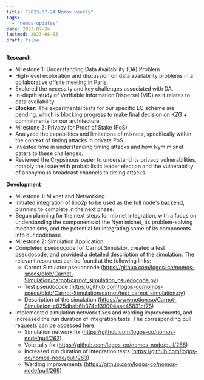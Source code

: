 ```yaml
---
title: "2023-07-24 Nomos weekly"
tags:
  - "nomos-updates"
date: 2023-07-24
lastmod: 2023-08-03
draft: false
---
```


**Research**

- Milestone 1: Understanding Data Availability (DA) Problem
 - High-level exploration and discussion on data availability problems in a collaborative offsite meeting in Paris.
 - Explored the necessity and key challenges associated with DA.
 - In-depth study of Verifiable Information Dispersal (VID) as it relates to data availability.
 - **Blocker:** The experimental tests for our specific EC scheme are pending, which is blocking progress to make final decision on KZG + commitments for our architecture.
- Milestone 2: Privacy for Proof of Stake (PoS)
 - Analyzed the capabilities and limitations of mixnets, specifically within the context of timing attacks in private PoS.
 - Invested time in understanding timing attacks and how Nym mixnet caters to these challenges.
 - Reviewed the Crypsinous paper to understand its privacy vulnerabilities, notably the issue with probabilistic leader election and the vulnerability of anonymous broadcast channels to timing attacks.

**Development**

- Milestone 1: Mixnet and Networking
 - Initiated integration of libp2p to be used as the full node's backend, planning to complete in the next phase.
 - Begun planning for the next steps for mixnet integration, with a focus on understanding the components of the Nym mixnet, its problem-solving mechanisms, and the potential for integrating some of its components into our codebase.
- Milestone 2: Simulation Application
 - Completed pseudocode for Carnot Simulator, created a test pseudocode, and provided a detailed description of the simulation. The relevant resources can be found at the following links:
   - Carnot Simulator pseudocode (https://github.com/logos-co/nomos-specs/blob/Carnot-Simulation/carnot/carnot_simulation_psuedocode.py)
   - Test pseudocode (https://github.com/logos-co/nomos-specs/blob/Carnot-Simulation/carnot/test_carnot_simulation.py)
   - Description of the simulation (https://www.notion.so/Carnot-Simulation-c025dbab6b374c139004aae45831cf78)
 - Implemented simulation network fixes and warding improvements, and increased the run duration of integration tests. The corresponding pull requests can be accessed here:
   - Simulation network fix (https://github.com/logos-co/nomos-node/pull/262)
   - Vote tally fix (https://github.com/logos-co/nomos-node/pull/268)
   - Increased run duration of integration tests (https://github.com/logos-co/nomos-node/pull/263)
   - Warding improvements (https://github.com/logos-co/nomos-node/pull/269)
